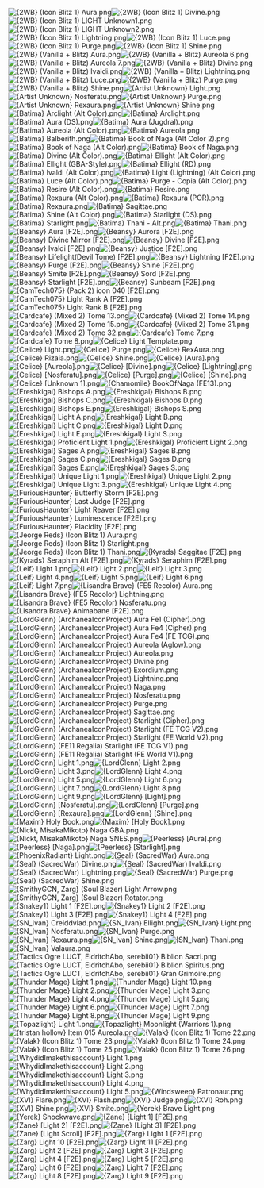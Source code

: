 ![{2WB} (Icon Blitz 1) Aura.png](https://raw.githubusercontent.com/Klokinator/FE-Repo/main/Item%20Icons/Magic%20-%20Light/%7B2WB%7D%20(Icon%20Blitz%201)%20Aura.png "{2WB} (Icon Blitz 1) Aura.png")![{2WB} (Icon Blitz 1) Divine.png](https://raw.githubusercontent.com/Klokinator/FE-Repo/main/Item%20Icons/Magic%20-%20Light/%7B2WB%7D%20(Icon%20Blitz%201)%20Divine.png "{2WB} (Icon Blitz 1) Divine.png")![{2WB} (Icon Blitz 1) LIGHT Unknown1.png](https://raw.githubusercontent.com/Klokinator/FE-Repo/main/Item%20Icons/Magic%20-%20Light/%7B2WB%7D%20(Icon%20Blitz%201)%20LIGHT%20Unknown1.png "{2WB} (Icon Blitz 1) LIGHT Unknown1.png")![{2WB} (Icon Blitz 1) LIGHT Unknown2.png](https://raw.githubusercontent.com/Klokinator/FE-Repo/main/Item%20Icons/Magic%20-%20Light/%7B2WB%7D%20(Icon%20Blitz%201)%20LIGHT%20Unknown2.png "{2WB} (Icon Blitz 1) LIGHT Unknown2.png")![{2WB} (Icon Blitz 1) Lightning.png](https://raw.githubusercontent.com/Klokinator/FE-Repo/main/Item%20Icons/Magic%20-%20Light/%7B2WB%7D%20(Icon%20Blitz%201)%20Lightning.png "{2WB} (Icon Blitz 1) Lightning.png")![{2WB} (Icon Blitz 1) Luce.png](https://raw.githubusercontent.com/Klokinator/FE-Repo/main/Item%20Icons/Magic%20-%20Light/%7B2WB%7D%20(Icon%20Blitz%201)%20Luce.png "{2WB} (Icon Blitz 1) Luce.png")![{2WB} (Icon Blitz 1) Purge.png](https://raw.githubusercontent.com/Klokinator/FE-Repo/main/Item%20Icons/Magic%20-%20Light/%7B2WB%7D%20(Icon%20Blitz%201)%20Purge.png "{2WB} (Icon Blitz 1) Purge.png")![{2WB} (Icon Blitz 1) Shine.png](https://raw.githubusercontent.com/Klokinator/FE-Repo/main/Item%20Icons/Magic%20-%20Light/%7B2WB%7D%20(Icon%20Blitz%201)%20Shine.png "{2WB} (Icon Blitz 1) Shine.png")![{2WB} (Vanilla + Blitz) Aura.png](https://raw.githubusercontent.com/Klokinator/FE-Repo/main/Item%20Icons/Magic%20-%20Light/%7B2WB%7D%20(Vanilla%20%2B%20Blitz)%20Aura.png "{2WB} (Vanilla + Blitz) Aura.png")![{2WB} (Vanilla + Blitz) Aureola 6.png](https://raw.githubusercontent.com/Klokinator/FE-Repo/main/Item%20Icons/Magic%20-%20Light/%7B2WB%7D%20(Vanilla%20%2B%20Blitz)%20Aureola%206.png "{2WB} (Vanilla + Blitz) Aureola 6.png")![{2WB} (Vanilla + Blitz) Aureola 7.png](https://raw.githubusercontent.com/Klokinator/FE-Repo/main/Item%20Icons/Magic%20-%20Light/%7B2WB%7D%20(Vanilla%20%2B%20Blitz)%20Aureola%207.png "{2WB} (Vanilla + Blitz) Aureola 7.png")![{2WB} (Vanilla + Blitz) Divine.png](https://raw.githubusercontent.com/Klokinator/FE-Repo/main/Item%20Icons/Magic%20-%20Light/%7B2WB%7D%20(Vanilla%20%2B%20Blitz)%20Divine.png "{2WB} (Vanilla + Blitz) Divine.png")![{2WB} (Vanilla + Blitz) Ivaldi.png](https://raw.githubusercontent.com/Klokinator/FE-Repo/main/Item%20Icons/Magic%20-%20Light/%7B2WB%7D%20(Vanilla%20%2B%20Blitz)%20Ivaldi.png "{2WB} (Vanilla + Blitz) Ivaldi.png")![{2WB} (Vanilla + Blitz) Lightning.png](https://raw.githubusercontent.com/Klokinator/FE-Repo/main/Item%20Icons/Magic%20-%20Light/%7B2WB%7D%20(Vanilla%20%2B%20Blitz)%20Lightning.png "{2WB} (Vanilla + Blitz) Lightning.png")![{2WB} (Vanilla + Blitz) Luce.png](https://raw.githubusercontent.com/Klokinator/FE-Repo/main/Item%20Icons/Magic%20-%20Light/%7B2WB%7D%20(Vanilla%20%2B%20Blitz)%20Luce.png "{2WB} (Vanilla + Blitz) Luce.png")![{2WB} (Vanilla + Blitz) Purge.png](https://raw.githubusercontent.com/Klokinator/FE-Repo/main/Item%20Icons/Magic%20-%20Light/%7B2WB%7D%20(Vanilla%20%2B%20Blitz)%20Purge.png "{2WB} (Vanilla + Blitz) Purge.png")![{2WB} (Vanilla + Blitz) Shine.png](https://raw.githubusercontent.com/Klokinator/FE-Repo/main/Item%20Icons/Magic%20-%20Light/%7B2WB%7D%20(Vanilla%20%2B%20Blitz)%20Shine.png "{2WB} (Vanilla + Blitz) Shine.png")![{Artist Unknown} Light.png](https://raw.githubusercontent.com/Klokinator/FE-Repo/main/Item%20Icons/Magic%20-%20Light/%7BArtist%20Unknown%7D%20Light.png "{Artist Unknown} Light.png")![{Artist Unknown} Nosferatu.png](https://raw.githubusercontent.com/Klokinator/FE-Repo/main/Item%20Icons/Magic%20-%20Light/%7BArtist%20Unknown%7D%20Nosferatu.png "{Artist Unknown} Nosferatu.png")![{Artist Unknown} Purge.png](https://raw.githubusercontent.com/Klokinator/FE-Repo/main/Item%20Icons/Magic%20-%20Light/%7BArtist%20Unknown%7D%20Purge.png "{Artist Unknown} Purge.png")![{Artist Unknown} Rexaura.png](https://raw.githubusercontent.com/Klokinator/FE-Repo/main/Item%20Icons/Magic%20-%20Light/%7BArtist%20Unknown%7D%20Rexaura.png "{Artist Unknown} Rexaura.png")![{Artist Unknown} Shine.png](https://raw.githubusercontent.com/Klokinator/FE-Repo/main/Item%20Icons/Magic%20-%20Light/%7BArtist%20Unknown%7D%20Shine.png "{Artist Unknown} Shine.png")![{Batima} Arclight (Alt Color).png](https://raw.githubusercontent.com/Klokinator/FE-Repo/main/Item%20Icons/Magic%20-%20Light/%7BBatima%7D%20Arclight%20(Alt%20Color).png "{Batima} Arclight (Alt Color).png")![{Batima} Arclight.png](https://raw.githubusercontent.com/Klokinator/FE-Repo/main/Item%20Icons/Magic%20-%20Light/%7BBatima%7D%20Arclight.png "{Batima} Arclight.png")![{Batima} Aura (DS).png](https://raw.githubusercontent.com/Klokinator/FE-Repo/main/Item%20Icons/Magic%20-%20Light/%7BBatima%7D%20Aura%20(DS).png "{Batima} Aura (DS).png")![{Batima} Aura (Jugdral).png](https://raw.githubusercontent.com/Klokinator/FE-Repo/main/Item%20Icons/Magic%20-%20Light/%7BBatima%7D%20Aura%20(Jugdral).png "{Batima} Aura (Jugdral).png")![{Batima} Aureola (Alt Color).png](https://raw.githubusercontent.com/Klokinator/FE-Repo/main/Item%20Icons/Magic%20-%20Light/%7BBatima%7D%20Aureola%20(Alt%20Color).png "{Batima} Aureola (Alt Color).png")![{Batima} Aureola.png](https://raw.githubusercontent.com/Klokinator/FE-Repo/main/Item%20Icons/Magic%20-%20Light/%7BBatima%7D%20Aureola.png "{Batima} Aureola.png")![{Batima} Balberith.png](https://raw.githubusercontent.com/Klokinator/FE-Repo/main/Item%20Icons/Magic%20-%20Light/%7BBatima%7D%20Balberith.png "{Batima} Balberith.png")![{Batima} Book of Naga (Alt Color 2).png](https://raw.githubusercontent.com/Klokinator/FE-Repo/main/Item%20Icons/Magic%20-%20Light/%7BBatima%7D%20Book%20of%20Naga%20(Alt%20Color%202).png "{Batima} Book of Naga (Alt Color 2).png")![{Batima} Book of Naga (Alt Color).png](https://raw.githubusercontent.com/Klokinator/FE-Repo/main/Item%20Icons/Magic%20-%20Light/%7BBatima%7D%20Book%20of%20Naga%20(Alt%20Color).png "{Batima} Book of Naga (Alt Color).png")![{Batima} Book of Naga.png](https://raw.githubusercontent.com/Klokinator/FE-Repo/main/Item%20Icons/Magic%20-%20Light/%7BBatima%7D%20Book%20of%20Naga.png "{Batima} Book of Naga.png")![{Batima} Divine (Alt Color).png](https://raw.githubusercontent.com/Klokinator/FE-Repo/main/Item%20Icons/Magic%20-%20Light/%7BBatima%7D%20Divine%20(Alt%20Color).png "{Batima} Divine (Alt Color).png")![{Batima} Ellight (Alt Color).png](https://raw.githubusercontent.com/Klokinator/FE-Repo/main/Item%20Icons/Magic%20-%20Light/%7BBatima%7D%20Ellight%20(Alt%20Color).png "{Batima} Ellight (Alt Color).png")![{Batima} Ellight (GBA-Style).png](https://raw.githubusercontent.com/Klokinator/FE-Repo/main/Item%20Icons/Magic%20-%20Light/%7BBatima%7D%20Ellight%20(GBA-Style).png "{Batima} Ellight (GBA-Style).png")![{Batima} Ellight (RD).png](https://raw.githubusercontent.com/Klokinator/FE-Repo/main/Item%20Icons/Magic%20-%20Light/%7BBatima%7D%20Ellight%20(RD).png "{Batima} Ellight (RD).png")![{Batima} Ivaldi (Alt Color).png](https://raw.githubusercontent.com/Klokinator/FE-Repo/main/Item%20Icons/Magic%20-%20Light/%7BBatima%7D%20Ivaldi%20(Alt%20Color).png "{Batima} Ivaldi (Alt Color).png")![{Batima} Light (Lightning) (Alt Color).png](https://raw.githubusercontent.com/Klokinator/FE-Repo/main/Item%20Icons/Magic%20-%20Light/%7BBatima%7D%20Light%20(Lightning)%20(Alt%20Color).png "{Batima} Light (Lightning) (Alt Color).png")![{Batima} Luce (Alt Color).png](https://raw.githubusercontent.com/Klokinator/FE-Repo/main/Item%20Icons/Magic%20-%20Light/%7BBatima%7D%20Luce%20(Alt%20Color).png "{Batima} Luce (Alt Color).png")![{Batima} Purge - Copia (Alt Color).png](https://raw.githubusercontent.com/Klokinator/FE-Repo/main/Item%20Icons/Magic%20-%20Light/%7BBatima%7D%20Purge%20-%20Copia%20(Alt%20Color).png "{Batima} Purge - Copia (Alt Color).png")![{Batima} Resire (Alt Color).png](https://raw.githubusercontent.com/Klokinator/FE-Repo/main/Item%20Icons/Magic%20-%20Light/%7BBatima%7D%20Resire%20(Alt%20Color).png "{Batima} Resire (Alt Color).png")![{Batima} Resire.png](https://raw.githubusercontent.com/Klokinator/FE-Repo/main/Item%20Icons/Magic%20-%20Light/%7BBatima%7D%20Resire.png "{Batima} Resire.png")![{Batima} Rexaura (Alt Color).png](https://raw.githubusercontent.com/Klokinator/FE-Repo/main/Item%20Icons/Magic%20-%20Light/%7BBatima%7D%20Rexaura%20(Alt%20Color).png "{Batima} Rexaura (Alt Color).png")![{Batima} Rexaura (POR).png](https://raw.githubusercontent.com/Klokinator/FE-Repo/main/Item%20Icons/Magic%20-%20Light/%7BBatima%7D%20Rexaura%20(POR).png "{Batima} Rexaura (POR).png")![{Batima} Rexaura.png](https://raw.githubusercontent.com/Klokinator/FE-Repo/main/Item%20Icons/Magic%20-%20Light/%7BBatima%7D%20Rexaura.png "{Batima} Rexaura.png")![{Batima} Sagittae.png](https://raw.githubusercontent.com/Klokinator/FE-Repo/main/Item%20Icons/Magic%20-%20Light/%7BBatima%7D%20Sagittae.png "{Batima} Sagittae.png")![{Batima} Shine (Alt Color).png](https://raw.githubusercontent.com/Klokinator/FE-Repo/main/Item%20Icons/Magic%20-%20Light/%7BBatima%7D%20Shine%20(Alt%20Color).png "{Batima} Shine (Alt Color).png")![{Batima} Starlight (DS).png](https://raw.githubusercontent.com/Klokinator/FE-Repo/main/Item%20Icons/Magic%20-%20Light/%7BBatima%7D%20Starlight%20(DS).png "{Batima} Starlight (DS).png")![{Batima} Starlight.png](https://raw.githubusercontent.com/Klokinator/FE-Repo/main/Item%20Icons/Magic%20-%20Light/%7BBatima%7D%20Starlight.png "{Batima} Starlight.png")![{Batima} Thani - Alt.png](https://raw.githubusercontent.com/Klokinator/FE-Repo/main/Item%20Icons/Magic%20-%20Light/%7BBatima%7D%20Thani%20-%20Alt.png "{Batima} Thani - Alt.png")![{Batima} Thani.png](https://raw.githubusercontent.com/Klokinator/FE-Repo/main/Item%20Icons/Magic%20-%20Light/%7BBatima%7D%20Thani.png "{Batima} Thani.png")![{Beansy} Aura [F2E].png](https://raw.githubusercontent.com/Klokinator/FE-Repo/main/Item%20Icons/Magic%20-%20Light/%7BBeansy%7D%20Aura%20%5BF2E%5D.png "{Beansy} Aura [F2E].png")![{Beansy} Aurora [F2E].png](https://raw.githubusercontent.com/Klokinator/FE-Repo/main/Item%20Icons/Magic%20-%20Light/%7BBeansy%7D%20Aurora%20%5BF2E%5D.png "{Beansy} Aurora [F2E].png")![{Beansy} Divine Mirror [F2E].png](https://raw.githubusercontent.com/Klokinator/FE-Repo/main/Item%20Icons/Magic%20-%20Light/%7BBeansy%7D%20Divine%20Mirror%20%5BF2E%5D.png "{Beansy} Divine Mirror [F2E].png")![{Beansy} Divine [F2E].png](https://raw.githubusercontent.com/Klokinator/FE-Repo/main/Item%20Icons/Magic%20-%20Light/%7BBeansy%7D%20Divine%20%5BF2E%5D.png "{Beansy} Divine [F2E].png")![{Beansy} Ivaldi [F2E].png](https://raw.githubusercontent.com/Klokinator/FE-Repo/main/Item%20Icons/Magic%20-%20Light/%7BBeansy%7D%20Ivaldi%20%5BF2E%5D.png "{Beansy} Ivaldi [F2E].png")![{Beansy} Justice [F2E].png](https://raw.githubusercontent.com/Klokinator/FE-Repo/main/Item%20Icons/Magic%20-%20Light/%7BBeansy%7D%20Justice%20%5BF2E%5D.png "{Beansy} Justice [F2E].png")![{Beansy} Lifelight(Devil Tome) [F2E].png](https://raw.githubusercontent.com/Klokinator/FE-Repo/main/Item%20Icons/Magic%20-%20Light/%7BBeansy%7D%20Lifelight(Devil%20Tome)%20%5BF2E%5D.png "{Beansy} Lifelight(Devil Tome) [F2E].png")![{Beansy} Lightning [F2E].png](https://raw.githubusercontent.com/Klokinator/FE-Repo/main/Item%20Icons/Magic%20-%20Light/%7BBeansy%7D%20Lightning%20%5BF2E%5D.png "{Beansy} Lightning [F2E].png")![{Beansy} Purge [F2E].png](https://raw.githubusercontent.com/Klokinator/FE-Repo/main/Item%20Icons/Magic%20-%20Light/%7BBeansy%7D%20Purge%20%5BF2E%5D.png "{Beansy} Purge [F2E].png")![{Beansy} Shine [F2E].png](https://raw.githubusercontent.com/Klokinator/FE-Repo/main/Item%20Icons/Magic%20-%20Light/%7BBeansy%7D%20Shine%20%5BF2E%5D.png "{Beansy} Shine [F2E].png")![{Beansy} Smite [F2E].png](https://raw.githubusercontent.com/Klokinator/FE-Repo/main/Item%20Icons/Magic%20-%20Light/%7BBeansy%7D%20Smite%20%5BF2E%5D.png "{Beansy} Smite [F2E].png")![{Beansy} Sord [F2E].png](https://raw.githubusercontent.com/Klokinator/FE-Repo/main/Item%20Icons/Magic%20-%20Light/%7BBeansy%7D%20Sord%20%5BF2E%5D.png "{Beansy} Sord [F2E].png")![{Beansy} Starlight [F2E].png](https://raw.githubusercontent.com/Klokinator/FE-Repo/main/Item%20Icons/Magic%20-%20Light/%7BBeansy%7D%20Starlight%20%5BF2E%5D.png "{Beansy} Starlight [F2E].png")![{Beansy} Sunbeam [F2E].png](https://raw.githubusercontent.com/Klokinator/FE-Repo/main/Item%20Icons/Magic%20-%20Light/%7BBeansy%7D%20Sunbeam%20%5BF2E%5D.png "{Beansy} Sunbeam [F2E].png")![{CamTech075} (Pack 2) icon 040 [F2E].png](https://raw.githubusercontent.com/Klokinator/FE-Repo/main/Item%20Icons/Magic%20-%20Light/%7BCamTech075%7D%20(Pack%202)%20icon%20040%20%5BF2E%5D.png "{CamTech075} (Pack 2) icon 040 [F2E].png")![{CamTech075} Light Rank A [F2E].png](https://raw.githubusercontent.com/Klokinator/FE-Repo/main/Item%20Icons/Magic%20-%20Light/%7BCamTech075%7D%20Light%20Rank%20A%20%5BF2E%5D.png "{CamTech075} Light Rank A [F2E].png")![{CamTech075} Light Rank B [F2E].png](https://raw.githubusercontent.com/Klokinator/FE-Repo/main/Item%20Icons/Magic%20-%20Light/%7BCamTech075%7D%20Light%20Rank%20B%20%5BF2E%5D.png "{CamTech075} Light Rank B [F2E].png")![{Cardcafe} (Mixed 2) Tome 13.png](https://raw.githubusercontent.com/Klokinator/FE-Repo/main/Item%20Icons/Magic%20-%20Light/%7BCardcafe%7D%20(Mixed%202)%20Tome%2013.png "{Cardcafe} (Mixed 2) Tome 13.png")![{Cardcafe} (Mixed 2) Tome 14.png](https://raw.githubusercontent.com/Klokinator/FE-Repo/main/Item%20Icons/Magic%20-%20Light/%7BCardcafe%7D%20(Mixed%202)%20Tome%2014.png "{Cardcafe} (Mixed 2) Tome 14.png")![{Cardcafe} (Mixed 2) Tome 15.png](https://raw.githubusercontent.com/Klokinator/FE-Repo/main/Item%20Icons/Magic%20-%20Light/%7BCardcafe%7D%20(Mixed%202)%20Tome%2015.png "{Cardcafe} (Mixed 2) Tome 15.png")![{Cardcafe} (Mixed 2) Tome 31.png](https://raw.githubusercontent.com/Klokinator/FE-Repo/main/Item%20Icons/Magic%20-%20Light/%7BCardcafe%7D%20(Mixed%202)%20Tome%2031.png "{Cardcafe} (Mixed 2) Tome 31.png")![{Cardcafe} (Mixed 2) Tome 32.png](https://raw.githubusercontent.com/Klokinator/FE-Repo/main/Item%20Icons/Magic%20-%20Light/%7BCardcafe%7D%20(Mixed%202)%20Tome%2032.png "{Cardcafe} (Mixed 2) Tome 32.png")![{Cardcafe} Tome 7.png](https://raw.githubusercontent.com/Klokinator/FE-Repo/main/Item%20Icons/Magic%20-%20Light/%7BCardcafe%7D%20Tome%207.png "{Cardcafe} Tome 7.png")![{Cardcafe} Tome 8.png](https://raw.githubusercontent.com/Klokinator/FE-Repo/main/Item%20Icons/Magic%20-%20Light/%7BCardcafe%7D%20Tome%208.png "{Cardcafe} Tome 8.png")![{Celice} Light Template.png](https://raw.githubusercontent.com/Klokinator/FE-Repo/main/Item%20Icons/Magic%20-%20Light/%7BCelice%7D%20Light%20Template.png "{Celice} Light Template.png")![{Celice} Light.png](https://raw.githubusercontent.com/Klokinator/FE-Repo/main/Item%20Icons/Magic%20-%20Light/%7BCelice%7D%20Light.png "{Celice} Light.png")![{Celice} Purge.png](https://raw.githubusercontent.com/Klokinator/FE-Repo/main/Item%20Icons/Magic%20-%20Light/%7BCelice%7D%20Purge.png "{Celice} Purge.png")![{Celice} RexAura.png](https://raw.githubusercontent.com/Klokinator/FE-Repo/main/Item%20Icons/Magic%20-%20Light/%7BCelice%7D%20RexAura.png "{Celice} RexAura.png")![{Celice} Rizaia.png](https://raw.githubusercontent.com/Klokinator/FE-Repo/main/Item%20Icons/Magic%20-%20Light/%7BCelice%7D%20Rizaia.png "{Celice} Rizaia.png")![{Celice} Shine.png](https://raw.githubusercontent.com/Klokinator/FE-Repo/main/Item%20Icons/Magic%20-%20Light/%7BCelice%7D%20Shine.png "{Celice} Shine.png")![{Celice} [Aura].png](https://raw.githubusercontent.com/Klokinator/FE-Repo/main/Item%20Icons/Magic%20-%20Light/%7BCelice%7D%20%5BAura%5D.png "{Celice} [Aura].png")![{Celice} [Aureola].png](https://raw.githubusercontent.com/Klokinator/FE-Repo/main/Item%20Icons/Magic%20-%20Light/%7BCelice%7D%20%5BAureola%5D.png "{Celice} [Aureola].png")![{Celice} [Divine].png](https://raw.githubusercontent.com/Klokinator/FE-Repo/main/Item%20Icons/Magic%20-%20Light/%7BCelice%7D%20%5BDivine%5D.png "{Celice} [Divine].png")![{Celice} [Lightning].png](https://raw.githubusercontent.com/Klokinator/FE-Repo/main/Item%20Icons/Magic%20-%20Light/%7BCelice%7D%20%5BLightning%5D.png "{Celice} [Lightning].png")![{Celice} [Nosferatu].png](https://raw.githubusercontent.com/Klokinator/FE-Repo/main/Item%20Icons/Magic%20-%20Light/%7BCelice%7D%20%5BNosferatu%5D.png "{Celice} [Nosferatu].png")![{Celice} [Purge].png](https://raw.githubusercontent.com/Klokinator/FE-Repo/main/Item%20Icons/Magic%20-%20Light/%7BCelice%7D%20%5BPurge%5D.png "{Celice} [Purge].png")![{Celice} [Shine].png](https://raw.githubusercontent.com/Klokinator/FE-Repo/main/Item%20Icons/Magic%20-%20Light/%7BCelice%7D%20%5BShine%5D.png "{Celice} [Shine].png")![{Celice} [Unknown 1].png](https://raw.githubusercontent.com/Klokinator/FE-Repo/main/Item%20Icons/Magic%20-%20Light/%7BCelice%7D%20%5BUnknown%201%5D.png "{Celice} [Unknown 1].png")![{Chamomile} BookOfNaga (FE13).png](https://raw.githubusercontent.com/Klokinator/FE-Repo/main/Item%20Icons/Magic%20-%20Light/%7BChamomile%7D%20BookOfNaga%20(FE13).png "{Chamomile} BookOfNaga (FE13).png")![{Ereshkigal} Bishops A.png](https://raw.githubusercontent.com/Klokinator/FE-Repo/main/Item%20Icons/Magic%20-%20Light/%7BEreshkigal%7D%20Bishops%20A.png "{Ereshkigal} Bishops A.png")![{Ereshkigal} Bishops B.png](https://raw.githubusercontent.com/Klokinator/FE-Repo/main/Item%20Icons/Magic%20-%20Light/%7BEreshkigal%7D%20Bishops%20B.png "{Ereshkigal} Bishops B.png")![{Ereshkigal} Bishops C.png](https://raw.githubusercontent.com/Klokinator/FE-Repo/main/Item%20Icons/Magic%20-%20Light/%7BEreshkigal%7D%20Bishops%20C.png "{Ereshkigal} Bishops C.png")![{Ereshkigal} Bishops D.png](https://raw.githubusercontent.com/Klokinator/FE-Repo/main/Item%20Icons/Magic%20-%20Light/%7BEreshkigal%7D%20Bishops%20D.png "{Ereshkigal} Bishops D.png")![{Ereshkigal} Bishops E.png](https://raw.githubusercontent.com/Klokinator/FE-Repo/main/Item%20Icons/Magic%20-%20Light/%7BEreshkigal%7D%20Bishops%20E.png "{Ereshkigal} Bishops E.png")![{Ereshkigal} Bishops S.png](https://raw.githubusercontent.com/Klokinator/FE-Repo/main/Item%20Icons/Magic%20-%20Light/%7BEreshkigal%7D%20Bishops%20S.png "{Ereshkigal} Bishops S.png")![{Ereshkigal} Light A.png](https://raw.githubusercontent.com/Klokinator/FE-Repo/main/Item%20Icons/Magic%20-%20Light/%7BEreshkigal%7D%20Light%20A.png "{Ereshkigal} Light A.png")![{Ereshkigal} Light B.png](https://raw.githubusercontent.com/Klokinator/FE-Repo/main/Item%20Icons/Magic%20-%20Light/%7BEreshkigal%7D%20Light%20B.png "{Ereshkigal} Light B.png")![{Ereshkigal} Light C.png](https://raw.githubusercontent.com/Klokinator/FE-Repo/main/Item%20Icons/Magic%20-%20Light/%7BEreshkigal%7D%20Light%20C.png "{Ereshkigal} Light C.png")![{Ereshkigal} Light D.png](https://raw.githubusercontent.com/Klokinator/FE-Repo/main/Item%20Icons/Magic%20-%20Light/%7BEreshkigal%7D%20Light%20D.png "{Ereshkigal} Light D.png")![{Ereshkigal} Light E.png](https://raw.githubusercontent.com/Klokinator/FE-Repo/main/Item%20Icons/Magic%20-%20Light/%7BEreshkigal%7D%20Light%20E.png "{Ereshkigal} Light E.png")![{Ereshkigal} Light S.png](https://raw.githubusercontent.com/Klokinator/FE-Repo/main/Item%20Icons/Magic%20-%20Light/%7BEreshkigal%7D%20Light%20S.png "{Ereshkigal} Light S.png")![{Ereshkigal} Proficient Light 1.png](https://raw.githubusercontent.com/Klokinator/FE-Repo/main/Item%20Icons/Magic%20-%20Light/%7BEreshkigal%7D%20Proficient%20Light%201.png "{Ereshkigal} Proficient Light 1.png")![{Ereshkigal} Proficient Light 2.png](https://raw.githubusercontent.com/Klokinator/FE-Repo/main/Item%20Icons/Magic%20-%20Light/%7BEreshkigal%7D%20Proficient%20Light%202.png "{Ereshkigal} Proficient Light 2.png")![{Ereshkigal} Sages A.png](https://raw.githubusercontent.com/Klokinator/FE-Repo/main/Item%20Icons/Magic%20-%20Light/%7BEreshkigal%7D%20Sages%20A.png "{Ereshkigal} Sages A.png")![{Ereshkigal} Sages B.png](https://raw.githubusercontent.com/Klokinator/FE-Repo/main/Item%20Icons/Magic%20-%20Light/%7BEreshkigal%7D%20Sages%20B.png "{Ereshkigal} Sages B.png")![{Ereshkigal} Sages C.png](https://raw.githubusercontent.com/Klokinator/FE-Repo/main/Item%20Icons/Magic%20-%20Light/%7BEreshkigal%7D%20Sages%20C.png "{Ereshkigal} Sages C.png")![{Ereshkigal} Sages D.png](https://raw.githubusercontent.com/Klokinator/FE-Repo/main/Item%20Icons/Magic%20-%20Light/%7BEreshkigal%7D%20Sages%20D.png "{Ereshkigal} Sages D.png")![{Ereshkigal} Sages E.png](https://raw.githubusercontent.com/Klokinator/FE-Repo/main/Item%20Icons/Magic%20-%20Light/%7BEreshkigal%7D%20Sages%20E.png "{Ereshkigal} Sages E.png")![{Ereshkigal} Sages S.png](https://raw.githubusercontent.com/Klokinator/FE-Repo/main/Item%20Icons/Magic%20-%20Light/%7BEreshkigal%7D%20Sages%20S.png "{Ereshkigal} Sages S.png")![{Ereshkigal} Unique Light 1.png](https://raw.githubusercontent.com/Klokinator/FE-Repo/main/Item%20Icons/Magic%20-%20Light/%7BEreshkigal%7D%20Unique%20Light%201.png "{Ereshkigal} Unique Light 1.png")![{Ereshkigal} Unique Light 2.png](https://raw.githubusercontent.com/Klokinator/FE-Repo/main/Item%20Icons/Magic%20-%20Light/%7BEreshkigal%7D%20Unique%20Light%202.png "{Ereshkigal} Unique Light 2.png")![{Ereshkigal} Unique Light 3.png](https://raw.githubusercontent.com/Klokinator/FE-Repo/main/Item%20Icons/Magic%20-%20Light/%7BEreshkigal%7D%20Unique%20Light%203.png "{Ereshkigal} Unique Light 3.png")![{Ereshkigal} Unique Light 4.png](https://raw.githubusercontent.com/Klokinator/FE-Repo/main/Item%20Icons/Magic%20-%20Light/%7BEreshkigal%7D%20Unique%20Light%204.png "{Ereshkigal} Unique Light 4.png")![{FuriousHaunter} Butterfly Storm [F2E].png](https://raw.githubusercontent.com/Klokinator/FE-Repo/main/Item%20Icons/Magic%20-%20Light/%7BFuriousHaunter%7D%20Butterfly%20Storm%20%5BF2E%5D.png "{FuriousHaunter} Butterfly Storm [F2E].png")![{FuriousHaunter} Last Judge [F2E].png](https://raw.githubusercontent.com/Klokinator/FE-Repo/main/Item%20Icons/Magic%20-%20Light/%7BFuriousHaunter%7D%20Last%20Judge%20%5BF2E%5D.png "{FuriousHaunter} Last Judge [F2E].png")![{FuriousHaunter} Light Reaver [F2E].png](https://raw.githubusercontent.com/Klokinator/FE-Repo/main/Item%20Icons/Magic%20-%20Light/%7BFuriousHaunter%7D%20Light%20Reaver%20%5BF2E%5D.png "{FuriousHaunter} Light Reaver [F2E].png")![{FuriousHaunter} Luminescence [F2E].png](https://raw.githubusercontent.com/Klokinator/FE-Repo/main/Item%20Icons/Magic%20-%20Light/%7BFuriousHaunter%7D%20Luminescence%20%5BF2E%5D.png "{FuriousHaunter} Luminescence [F2E].png")![{FuriousHaunter} Placidity [F2E].png](https://raw.githubusercontent.com/Klokinator/FE-Repo/main/Item%20Icons/Magic%20-%20Light/%7BFuriousHaunter%7D%20Placidity%20%5BF2E%5D.png "{FuriousHaunter} Placidity [F2E].png")![{Jeorge Reds} (Icon Blitz 1) Aura.png](https://raw.githubusercontent.com/Klokinator/FE-Repo/main/Item%20Icons/Magic%20-%20Light/%7BJeorge%20Reds%7D%20(Icon%20Blitz%201)%20Aura.png "{Jeorge Reds} (Icon Blitz 1) Aura.png")![{Jeorge Reds} (Icon Blitz 1) Starlight.png](https://raw.githubusercontent.com/Klokinator/FE-Repo/main/Item%20Icons/Magic%20-%20Light/%7BJeorge%20Reds%7D%20(Icon%20Blitz%201)%20Starlight.png "{Jeorge Reds} (Icon Blitz 1) Starlight.png")![{Jeorge Reds} (Icon Blitz 1) Thani.png](https://raw.githubusercontent.com/Klokinator/FE-Repo/main/Item%20Icons/Magic%20-%20Light/%7BJeorge%20Reds%7D%20(Icon%20Blitz%201)%20Thani.png "{Jeorge Reds} (Icon Blitz 1) Thani.png")![{Kyrads} Saggitae [F2E].png](https://raw.githubusercontent.com/Klokinator/FE-Repo/main/Item%20Icons/Magic%20-%20Light/%7BKyrads%7D%20Saggitae%20%5BF2E%5D.png "{Kyrads} Saggitae [F2E].png")![{Kyrads} Seraphim Alt [F2E].png](https://raw.githubusercontent.com/Klokinator/FE-Repo/main/Item%20Icons/Magic%20-%20Light/%7BKyrads%7D%20Seraphim%20Alt%20%5BF2E%5D.png "{Kyrads} Seraphim Alt [F2E].png")![{Kyrads} Seraphim [F2E].png](https://raw.githubusercontent.com/Klokinator/FE-Repo/main/Item%20Icons/Magic%20-%20Light/%7BKyrads%7D%20Seraphim%20%5BF2E%5D.png "{Kyrads} Seraphim [F2E].png")![{Leif} Light 1.png](https://raw.githubusercontent.com/Klokinator/FE-Repo/main/Item%20Icons/Magic%20-%20Light/%7BLeif%7D%20Light%201.png "{Leif} Light 1.png")![{Leif} Light 2.png](https://raw.githubusercontent.com/Klokinator/FE-Repo/main/Item%20Icons/Magic%20-%20Light/%7BLeif%7D%20Light%202.png "{Leif} Light 2.png")![{Leif} Light 3.png](https://raw.githubusercontent.com/Klokinator/FE-Repo/main/Item%20Icons/Magic%20-%20Light/%7BLeif%7D%20Light%203.png "{Leif} Light 3.png")![{Leif} Light 4.png](https://raw.githubusercontent.com/Klokinator/FE-Repo/main/Item%20Icons/Magic%20-%20Light/%7BLeif%7D%20Light%204.png "{Leif} Light 4.png")![{Leif} Light 5.png](https://raw.githubusercontent.com/Klokinator/FE-Repo/main/Item%20Icons/Magic%20-%20Light/%7BLeif%7D%20Light%205.png "{Leif} Light 5.png")![{Leif} Light 6.png](https://raw.githubusercontent.com/Klokinator/FE-Repo/main/Item%20Icons/Magic%20-%20Light/%7BLeif%7D%20Light%206.png "{Leif} Light 6.png")![{Leif} Light 7.png](https://raw.githubusercontent.com/Klokinator/FE-Repo/main/Item%20Icons/Magic%20-%20Light/%7BLeif%7D%20Light%207.png "{Leif} Light 7.png")![{Lisandra Brave} (FE5 Recolor) Aura.png](https://raw.githubusercontent.com/Klokinator/FE-Repo/main/Item%20Icons/Magic%20-%20Light/%7BLisandra%20Brave%7D%20(FE5%20Recolor)%20Aura.png "{Lisandra Brave} (FE5 Recolor) Aura.png")![{Lisandra Brave} (FE5 Recolor) Lightning.png](https://raw.githubusercontent.com/Klokinator/FE-Repo/main/Item%20Icons/Magic%20-%20Light/%7BLisandra%20Brave%7D%20(FE5%20Recolor)%20Lightning.png "{Lisandra Brave} (FE5 Recolor) Lightning.png")![{Lisandra Brave} (FE5 Recolor) Nosferatu.png](https://raw.githubusercontent.com/Klokinator/FE-Repo/main/Item%20Icons/Magic%20-%20Light/%7BLisandra%20Brave%7D%20(FE5%20Recolor)%20Nosferatu.png "{Lisandra Brave} (FE5 Recolor) Nosferatu.png")![{Lisandra Brave} Animabane [F2E].png](https://raw.githubusercontent.com/Klokinator/FE-Repo/main/Item%20Icons/Magic%20-%20Light/%7BLisandra%20Brave%7D%20Animabane%20%5BF2E%5D.png "{Lisandra Brave} Animabane [F2E].png")![{LordGlenn} (ArchaneaIconProject) Aura Fe1 (Cipher).png](https://raw.githubusercontent.com/Klokinator/FE-Repo/main/Item%20Icons/Magic%20-%20Light/%7BLordGlenn%7D%20(ArchaneaIconProject)%20Aura%20Fe1%20(Cipher).png "{LordGlenn} (ArchaneaIconProject) Aura Fe1 (Cipher).png")![{LordGlenn} (ArchaneaIconProject) Aura Fe4 (Cipher).png](https://raw.githubusercontent.com/Klokinator/FE-Repo/main/Item%20Icons/Magic%20-%20Light/%7BLordGlenn%7D%20(ArchaneaIconProject)%20Aura%20Fe4%20(Cipher).png "{LordGlenn} (ArchaneaIconProject) Aura Fe4 (Cipher).png")![{LordGlenn} (ArchaneaIconProject) Aura Fe4 (FE TCG).png](https://raw.githubusercontent.com/Klokinator/FE-Repo/main/Item%20Icons/Magic%20-%20Light/%7BLordGlenn%7D%20(ArchaneaIconProject)%20Aura%20Fe4%20(FE%20TCG).png "{LordGlenn} (ArchaneaIconProject) Aura Fe4 (FE TCG).png")![{LordGlenn} (ArchaneaIconProject) Aureola (Aglow).png](https://raw.githubusercontent.com/Klokinator/FE-Repo/main/Item%20Icons/Magic%20-%20Light/%7BLordGlenn%7D%20(ArchaneaIconProject)%20Aureola%20(Aglow).png "{LordGlenn} (ArchaneaIconProject) Aureola (Aglow).png")![{LordGlenn} (ArchaneaIconProject) Aureola.png](https://raw.githubusercontent.com/Klokinator/FE-Repo/main/Item%20Icons/Magic%20-%20Light/%7BLordGlenn%7D%20(ArchaneaIconProject)%20Aureola.png "{LordGlenn} (ArchaneaIconProject) Aureola.png")![{LordGlenn} (ArchaneaIconProject) Divine.png](https://raw.githubusercontent.com/Klokinator/FE-Repo/main/Item%20Icons/Magic%20-%20Light/%7BLordGlenn%7D%20(ArchaneaIconProject)%20Divine.png "{LordGlenn} (ArchaneaIconProject) Divine.png")![{LordGlenn} (ArchaneaIconProject) Exordium.png](https://raw.githubusercontent.com/Klokinator/FE-Repo/main/Item%20Icons/Magic%20-%20Light/%7BLordGlenn%7D%20(ArchaneaIconProject)%20Exordium.png "{LordGlenn} (ArchaneaIconProject) Exordium.png")![{LordGlenn} (ArchaneaIconProject) Lightning.png](https://raw.githubusercontent.com/Klokinator/FE-Repo/main/Item%20Icons/Magic%20-%20Light/%7BLordGlenn%7D%20(ArchaneaIconProject)%20Lightning.png "{LordGlenn} (ArchaneaIconProject) Lightning.png")![{LordGlenn} (ArchaneaIconProject) Naga.png](https://raw.githubusercontent.com/Klokinator/FE-Repo/main/Item%20Icons/Magic%20-%20Light/%7BLordGlenn%7D%20(ArchaneaIconProject)%20Naga.png "{LordGlenn} (ArchaneaIconProject) Naga.png")![{LordGlenn} (ArchaneaIconProject) Nosferatu.png](https://raw.githubusercontent.com/Klokinator/FE-Repo/main/Item%20Icons/Magic%20-%20Light/%7BLordGlenn%7D%20(ArchaneaIconProject)%20Nosferatu.png "{LordGlenn} (ArchaneaIconProject) Nosferatu.png")![{LordGlenn} (ArchaneaIconProject) Purge.png](https://raw.githubusercontent.com/Klokinator/FE-Repo/main/Item%20Icons/Magic%20-%20Light/%7BLordGlenn%7D%20(ArchaneaIconProject)%20Purge.png "{LordGlenn} (ArchaneaIconProject) Purge.png")![{LordGlenn} (ArchaneaIconProject) Sagittae.png](https://raw.githubusercontent.com/Klokinator/FE-Repo/main/Item%20Icons/Magic%20-%20Light/%7BLordGlenn%7D%20(ArchaneaIconProject)%20Sagittae.png "{LordGlenn} (ArchaneaIconProject) Sagittae.png")![{LordGlenn} (ArchaneaIconProject) Starlight (Cipher).png](https://raw.githubusercontent.com/Klokinator/FE-Repo/main/Item%20Icons/Magic%20-%20Light/%7BLordGlenn%7D%20(ArchaneaIconProject)%20Starlight%20(Cipher).png "{LordGlenn} (ArchaneaIconProject) Starlight (Cipher).png")![{LordGlenn} (ArchaneaIconProject) Starlight (FE TCG V2).png](https://raw.githubusercontent.com/Klokinator/FE-Repo/main/Item%20Icons/Magic%20-%20Light/%7BLordGlenn%7D%20(ArchaneaIconProject)%20Starlight%20(FE%20TCG%20V2).png "{LordGlenn} (ArchaneaIconProject) Starlight (FE TCG V2).png")![{LordGlenn} (ArchaneaIconProject) Starlight (FE World V2).png](https://raw.githubusercontent.com/Klokinator/FE-Repo/main/Item%20Icons/Magic%20-%20Light/%7BLordGlenn%7D%20(ArchaneaIconProject)%20Starlight%20(FE%20World%20V2).png "{LordGlenn} (ArchaneaIconProject) Starlight (FE World V2).png")![{LordGlenn} (FE11 Regalia) Starlight (FE TCG V1).png](https://raw.githubusercontent.com/Klokinator/FE-Repo/main/Item%20Icons/Magic%20-%20Light/%7BLordGlenn%7D%20(FE11%20Regalia)%20Starlight%20(FE%20TCG%20V1).png "{LordGlenn} (FE11 Regalia) Starlight (FE TCG V1).png")![{LordGlenn} (FE11 Regalia) Starlight (FE World V1).png](https://raw.githubusercontent.com/Klokinator/FE-Repo/main/Item%20Icons/Magic%20-%20Light/%7BLordGlenn%7D%20(FE11%20Regalia)%20Starlight%20(FE%20World%20V1).png "{LordGlenn} (FE11 Regalia) Starlight (FE World V1).png")![{LordGlenn} Light 1.png](https://raw.githubusercontent.com/Klokinator/FE-Repo/main/Item%20Icons/Magic%20-%20Light/%7BLordGlenn%7D%20Light%201.png "{LordGlenn} Light 1.png")![{LordGlenn} Light 2.png](https://raw.githubusercontent.com/Klokinator/FE-Repo/main/Item%20Icons/Magic%20-%20Light/%7BLordGlenn%7D%20Light%202.png "{LordGlenn} Light 2.png")![{LordGlenn} Light 3.png](https://raw.githubusercontent.com/Klokinator/FE-Repo/main/Item%20Icons/Magic%20-%20Light/%7BLordGlenn%7D%20Light%203.png "{LordGlenn} Light 3.png")![{LordGlenn} Light 4.png](https://raw.githubusercontent.com/Klokinator/FE-Repo/main/Item%20Icons/Magic%20-%20Light/%7BLordGlenn%7D%20Light%204.png "{LordGlenn} Light 4.png")![{LordGlenn} Light 5.png](https://raw.githubusercontent.com/Klokinator/FE-Repo/main/Item%20Icons/Magic%20-%20Light/%7BLordGlenn%7D%20Light%205.png "{LordGlenn} Light 5.png")![{LordGlenn} Light 6.png](https://raw.githubusercontent.com/Klokinator/FE-Repo/main/Item%20Icons/Magic%20-%20Light/%7BLordGlenn%7D%20Light%206.png "{LordGlenn} Light 6.png")![{LordGlenn} Light 7.png](https://raw.githubusercontent.com/Klokinator/FE-Repo/main/Item%20Icons/Magic%20-%20Light/%7BLordGlenn%7D%20Light%207.png "{LordGlenn} Light 7.png")![{LordGlenn} Light 8.png](https://raw.githubusercontent.com/Klokinator/FE-Repo/main/Item%20Icons/Magic%20-%20Light/%7BLordGlenn%7D%20Light%208.png "{LordGlenn} Light 8.png")![{LordGlenn} Light 9.png](https://raw.githubusercontent.com/Klokinator/FE-Repo/main/Item%20Icons/Magic%20-%20Light/%7BLordGlenn%7D%20Light%209.png "{LordGlenn} Light 9.png")![{LordGlenn} [Light].png](https://raw.githubusercontent.com/Klokinator/FE-Repo/main/Item%20Icons/Magic%20-%20Light/%7BLordGlenn%7D%20%5BLight%5D.png "{LordGlenn} [Light].png")![{LordGlenn} [Nosferatu].png](https://raw.githubusercontent.com/Klokinator/FE-Repo/main/Item%20Icons/Magic%20-%20Light/%7BLordGlenn%7D%20%5BNosferatu%5D.png "{LordGlenn} [Nosferatu].png")![{LordGlenn} [Purge].png](https://raw.githubusercontent.com/Klokinator/FE-Repo/main/Item%20Icons/Magic%20-%20Light/%7BLordGlenn%7D%20%5BPurge%5D.png "{LordGlenn} [Purge].png")![{LordGlenn} [Rexaura].png](https://raw.githubusercontent.com/Klokinator/FE-Repo/main/Item%20Icons/Magic%20-%20Light/%7BLordGlenn%7D%20%5BRexaura%5D.png "{LordGlenn} [Rexaura].png")![{LordGlenn} [Shine].png](https://raw.githubusercontent.com/Klokinator/FE-Repo/main/Item%20Icons/Magic%20-%20Light/%7BLordGlenn%7D%20%5BShine%5D.png "{LordGlenn} [Shine].png")![{Maxim} Holy Book.png](https://raw.githubusercontent.com/Klokinator/FE-Repo/main/Item%20Icons/Magic%20-%20Light/%7BMaxim%7D%20Holy%20Book.png "{Maxim} Holy Book.png")![{Maxim} [Holy Book].png](https://raw.githubusercontent.com/Klokinator/FE-Repo/main/Item%20Icons/Magic%20-%20Light/%7BMaxim%7D%20%5BHoly%20Book%5D.png "{Maxim} [Holy Book].png")![{Nickt, MisakaMikoto} Naga GBA.png](https://raw.githubusercontent.com/Klokinator/FE-Repo/main/Item%20Icons/Magic%20-%20Light/%7BNickt,%20MisakaMikoto%7D%20Naga%20GBA.png "{Nickt, MisakaMikoto} Naga GBA.png")![{Nickt, MisakaMikoto} Naga SNES.png](https://raw.githubusercontent.com/Klokinator/FE-Repo/main/Item%20Icons/Magic%20-%20Light/%7BNickt,%20MisakaMikoto%7D%20Naga%20SNES.png "{Nickt, MisakaMikoto} Naga SNES.png")![{Peerless} [Aura].png](https://raw.githubusercontent.com/Klokinator/FE-Repo/main/Item%20Icons/Magic%20-%20Light/%7BPeerless%7D%20%5BAura%5D.png "{Peerless} [Aura].png")![{Peerless} [Naga].png](https://raw.githubusercontent.com/Klokinator/FE-Repo/main/Item%20Icons/Magic%20-%20Light/%7BPeerless%7D%20%5BNaga%5D.png "{Peerless} [Naga].png")![{Peerless} [Starlight].png](https://raw.githubusercontent.com/Klokinator/FE-Repo/main/Item%20Icons/Magic%20-%20Light/%7BPeerless%7D%20%5BStarlight%5D.png "{Peerless} [Starlight].png")![{PhoenixRadiant} Light.png](https://raw.githubusercontent.com/Klokinator/FE-Repo/main/Item%20Icons/Magic%20-%20Light/%7BPhoenixRadiant%7D%20Light.png "{PhoenixRadiant} Light.png")![{Seal} (SacredWar) Aura.png](https://raw.githubusercontent.com/Klokinator/FE-Repo/main/Item%20Icons/Magic%20-%20Light/%7BSeal%7D%20(SacredWar)%20Aura.png "{Seal} (SacredWar) Aura.png")![{Seal} (SacredWar) Divine.png](https://raw.githubusercontent.com/Klokinator/FE-Repo/main/Item%20Icons/Magic%20-%20Light/%7BSeal%7D%20(SacredWar)%20Divine.png "{Seal} (SacredWar) Divine.png")![{Seal} (SacredWar) Ivaldi.png](https://raw.githubusercontent.com/Klokinator/FE-Repo/main/Item%20Icons/Magic%20-%20Light/%7BSeal%7D%20(SacredWar)%20Ivaldi.png "{Seal} (SacredWar) Ivaldi.png")![{Seal} (SacredWar) Lightning.png](https://raw.githubusercontent.com/Klokinator/FE-Repo/main/Item%20Icons/Magic%20-%20Light/%7BSeal%7D%20(SacredWar)%20Lightning.png "{Seal} (SacredWar) Lightning.png")![{Seal} (SacredWar) Purge.png](https://raw.githubusercontent.com/Klokinator/FE-Repo/main/Item%20Icons/Magic%20-%20Light/%7BSeal%7D%20(SacredWar)%20Purge.png "{Seal} (SacredWar) Purge.png")![{Seal} (SacredWar) Shine.png](https://raw.githubusercontent.com/Klokinator/FE-Repo/main/Item%20Icons/Magic%20-%20Light/%7BSeal%7D%20(SacredWar)%20Shine.png "{Seal} (SacredWar) Shine.png")![{SmithyGCN, Zarg} (Soul Blazer) Light Arrow.png](https://raw.githubusercontent.com/Klokinator/FE-Repo/main/Item%20Icons/Magic%20-%20Light/%7BSmithyGCN,%20Zarg%7D%20(Soul%20Blazer)%20Light%20Arrow.png "{SmithyGCN, Zarg} (Soul Blazer) Light Arrow.png")![{SmithyGCN, Zarg} (Soul Blazer) Rotator.png](https://raw.githubusercontent.com/Klokinator/FE-Repo/main/Item%20Icons/Magic%20-%20Light/%7BSmithyGCN,%20Zarg%7D%20(Soul%20Blazer)%20Rotator.png "{SmithyGCN, Zarg} (Soul Blazer) Rotator.png")![{Snakey1} Light 1 [F2E].png](https://raw.githubusercontent.com/Klokinator/FE-Repo/main/Item%20Icons/Magic%20-%20Light/%7BSnakey1%7D%20Light%201%20%5BF2E%5D.png "{Snakey1} Light 1 [F2E].png")![{Snakey1} Light 2 [F2E].png](https://raw.githubusercontent.com/Klokinator/FE-Repo/main/Item%20Icons/Magic%20-%20Light/%7BSnakey1%7D%20Light%202%20%5BF2E%5D.png "{Snakey1} Light 2 [F2E].png")![{Snakey1} Light 3 [F2E].png](https://raw.githubusercontent.com/Klokinator/FE-Repo/main/Item%20Icons/Magic%20-%20Light/%7BSnakey1%7D%20Light%203%20%5BF2E%5D.png "{Snakey1} Light 3 [F2E].png")![{Snakey1} Light 4 [F2E].png](https://raw.githubusercontent.com/Klokinator/FE-Repo/main/Item%20Icons/Magic%20-%20Light/%7BSnakey1%7D%20Light%204%20%5BF2E%5D.png "{Snakey1} Light 4 [F2E].png")![{SN_Ivan} Creiddvlad.png](https://raw.githubusercontent.com/Klokinator/FE-Repo/main/Item%20Icons/Magic%20-%20Light/%7BSN_Ivan%7D%20Creiddvlad.png "{SN_Ivan} Creiddvlad.png")![{SN_Ivan} Ellight.png](https://raw.githubusercontent.com/Klokinator/FE-Repo/main/Item%20Icons/Magic%20-%20Light/%7BSN_Ivan%7D%20Ellight.png "{SN_Ivan} Ellight.png")![{SN_Ivan} Light.png](https://raw.githubusercontent.com/Klokinator/FE-Repo/main/Item%20Icons/Magic%20-%20Light/%7BSN_Ivan%7D%20Light.png "{SN_Ivan} Light.png")![{SN_Ivan} Nosferatu.png](https://raw.githubusercontent.com/Klokinator/FE-Repo/main/Item%20Icons/Magic%20-%20Light/%7BSN_Ivan%7D%20Nosferatu.png "{SN_Ivan} Nosferatu.png")![{SN_Ivan} Purge.png](https://raw.githubusercontent.com/Klokinator/FE-Repo/main/Item%20Icons/Magic%20-%20Light/%7BSN_Ivan%7D%20Purge.png "{SN_Ivan} Purge.png")![{SN_Ivan} Rexaura.png](https://raw.githubusercontent.com/Klokinator/FE-Repo/main/Item%20Icons/Magic%20-%20Light/%7BSN_Ivan%7D%20Rexaura.png "{SN_Ivan} Rexaura.png")![{SN_Ivan} Shine.png](https://raw.githubusercontent.com/Klokinator/FE-Repo/main/Item%20Icons/Magic%20-%20Light/%7BSN_Ivan%7D%20Shine.png "{SN_Ivan} Shine.png")![{SN_Ivan} Thani.png](https://raw.githubusercontent.com/Klokinator/FE-Repo/main/Item%20Icons/Magic%20-%20Light/%7BSN_Ivan%7D%20Thani.png "{SN_Ivan} Thani.png")![{SN_Ivan} Valaura.png](https://raw.githubusercontent.com/Klokinator/FE-Repo/main/Item%20Icons/Magic%20-%20Light/%7BSN_Ivan%7D%20Valaura.png "{SN_Ivan} Valaura.png")![{Tactics Ogre LUCT, EldritchAbo, serebii01} Biblion Sacri.png](https://raw.githubusercontent.com/Klokinator/FE-Repo/main/Item%20Icons/Magic%20-%20Light/%7BTactics%20Ogre%20LUCT,%20EldritchAbo,%20serebii01%7D%20Biblion%20Sacri.png "{Tactics Ogre LUCT, EldritchAbo, serebii01} Biblion Sacri.png")![{Tactics Ogre LUCT, EldritchAbo, serebii01} Biblion Spiritus.png](https://raw.githubusercontent.com/Klokinator/FE-Repo/main/Item%20Icons/Magic%20-%20Light/%7BTactics%20Ogre%20LUCT,%20EldritchAbo,%20serebii01%7D%20Biblion%20Spiritus.png "{Tactics Ogre LUCT, EldritchAbo, serebii01} Biblion Spiritus.png")![{Tactics Ogre LUCT, EldritchAbo, serebii01} Gran Grimoire.png](https://raw.githubusercontent.com/Klokinator/FE-Repo/main/Item%20Icons/Magic%20-%20Light/%7BTactics%20Ogre%20LUCT,%20EldritchAbo,%20serebii01%7D%20Gran%20Grimoire.png "{Tactics Ogre LUCT, EldritchAbo, serebii01} Gran Grimoire.png")![{Thunder Mage} Light 1.png](https://raw.githubusercontent.com/Klokinator/FE-Repo/main/Item%20Icons/Magic%20-%20Light/%7BThunder%20Mage%7D%20Light%201.png "{Thunder Mage} Light 1.png")![{Thunder Mage} Light 10.png](https://raw.githubusercontent.com/Klokinator/FE-Repo/main/Item%20Icons/Magic%20-%20Light/%7BThunder%20Mage%7D%20Light%2010.png "{Thunder Mage} Light 10.png")![{Thunder Mage} Light 2.png](https://raw.githubusercontent.com/Klokinator/FE-Repo/main/Item%20Icons/Magic%20-%20Light/%7BThunder%20Mage%7D%20Light%202.png "{Thunder Mage} Light 2.png")![{Thunder Mage} Light 3.png](https://raw.githubusercontent.com/Klokinator/FE-Repo/main/Item%20Icons/Magic%20-%20Light/%7BThunder%20Mage%7D%20Light%203.png "{Thunder Mage} Light 3.png")![{Thunder Mage} Light 4.png](https://raw.githubusercontent.com/Klokinator/FE-Repo/main/Item%20Icons/Magic%20-%20Light/%7BThunder%20Mage%7D%20Light%204.png "{Thunder Mage} Light 4.png")![{Thunder Mage} Light 5.png](https://raw.githubusercontent.com/Klokinator/FE-Repo/main/Item%20Icons/Magic%20-%20Light/%7BThunder%20Mage%7D%20Light%205.png "{Thunder Mage} Light 5.png")![{Thunder Mage} Light 6.png](https://raw.githubusercontent.com/Klokinator/FE-Repo/main/Item%20Icons/Magic%20-%20Light/%7BThunder%20Mage%7D%20Light%206.png "{Thunder Mage} Light 6.png")![{Thunder Mage} Light 7.png](https://raw.githubusercontent.com/Klokinator/FE-Repo/main/Item%20Icons/Magic%20-%20Light/%7BThunder%20Mage%7D%20Light%207.png "{Thunder Mage} Light 7.png")![{Thunder Mage} Light 8.png](https://raw.githubusercontent.com/Klokinator/FE-Repo/main/Item%20Icons/Magic%20-%20Light/%7BThunder%20Mage%7D%20Light%208.png "{Thunder Mage} Light 8.png")![{Thunder Mage} Light 9.png](https://raw.githubusercontent.com/Klokinator/FE-Repo/main/Item%20Icons/Magic%20-%20Light/%7BThunder%20Mage%7D%20Light%209.png "{Thunder Mage} Light 9.png")![{Topazlight} Light 1.png](https://raw.githubusercontent.com/Klokinator/FE-Repo/main/Item%20Icons/Magic%20-%20Light/%7BTopazlight%7D%20Light%201.png "{Topazlight} Light 1.png")![{Topazlight} Moonlight (Warriors 1).png](https://raw.githubusercontent.com/Klokinator/FE-Repo/main/Item%20Icons/Magic%20-%20Light/%7BTopazlight%7D%20Moonlight%20(Warriors%201).png "{Topazlight} Moonlight (Warriors 1).png")![{tristan hollow} Item 015 Aureola.png](https://raw.githubusercontent.com/Klokinator/FE-Repo/main/Item%20Icons/Magic%20-%20Light/%7Btristan%20hollow%7D%20Item%20015%20Aureola.png "{tristan hollow} Item 015 Aureola.png")![{Valak} (Icon Blitz 1) Tome 22.png](https://raw.githubusercontent.com/Klokinator/FE-Repo/main/Item%20Icons/Magic%20-%20Light/%7BValak%7D%20(Icon%20Blitz%201)%20Tome%2022.png "{Valak} (Icon Blitz 1) Tome 22.png")![{Valak} (Icon Blitz 1) Tome 23.png](https://raw.githubusercontent.com/Klokinator/FE-Repo/main/Item%20Icons/Magic%20-%20Light/%7BValak%7D%20(Icon%20Blitz%201)%20Tome%2023.png "{Valak} (Icon Blitz 1) Tome 23.png")![{Valak} (Icon Blitz 1) Tome 24.png](https://raw.githubusercontent.com/Klokinator/FE-Repo/main/Item%20Icons/Magic%20-%20Light/%7BValak%7D%20(Icon%20Blitz%201)%20Tome%2024.png "{Valak} (Icon Blitz 1) Tome 24.png")![{Valak} (Icon Blitz 1) Tome 25.png](https://raw.githubusercontent.com/Klokinator/FE-Repo/main/Item%20Icons/Magic%20-%20Light/%7BValak%7D%20(Icon%20Blitz%201)%20Tome%2025.png "{Valak} (Icon Blitz 1) Tome 25.png")![{Valak} (Icon Blitz 1) Tome 26.png](https://raw.githubusercontent.com/Klokinator/FE-Repo/main/Item%20Icons/Magic%20-%20Light/%7BValak%7D%20(Icon%20Blitz%201)%20Tome%2026.png "{Valak} (Icon Blitz 1) Tome 26.png")![{WhydidImakethisaccount} Light 1.png](https://raw.githubusercontent.com/Klokinator/FE-Repo/main/Item%20Icons/Magic%20-%20Light/%7BWhydidImakethisaccount%7D%20Light%201.png "{WhydidImakethisaccount} Light 1.png")![{WhydidImakethisaccount} Light 2.png](https://raw.githubusercontent.com/Klokinator/FE-Repo/main/Item%20Icons/Magic%20-%20Light/%7BWhydidImakethisaccount%7D%20Light%202.png "{WhydidImakethisaccount} Light 2.png")![{WhydidImakethisaccount} Light 3.png](https://raw.githubusercontent.com/Klokinator/FE-Repo/main/Item%20Icons/Magic%20-%20Light/%7BWhydidImakethisaccount%7D%20Light%203.png "{WhydidImakethisaccount} Light 3.png")![{WhydidImakethisaccount} Light 4.png](https://raw.githubusercontent.com/Klokinator/FE-Repo/main/Item%20Icons/Magic%20-%20Light/%7BWhydidImakethisaccount%7D%20Light%204.png "{WhydidImakethisaccount} Light 4.png")![{WhydidImakethisaccount} Light 5.png](https://raw.githubusercontent.com/Klokinator/FE-Repo/main/Item%20Icons/Magic%20-%20Light/%7BWhydidImakethisaccount%7D%20Light%205.png "{WhydidImakethisaccount} Light 5.png")![{Windsweep} Patronaur.png](https://raw.githubusercontent.com/Klokinator/FE-Repo/main/Item%20Icons/Magic%20-%20Light/%7BWindsweep%7D%20Patronaur.png "{Windsweep} Patronaur.png")![{XVI} Flare.png](https://raw.githubusercontent.com/Klokinator/FE-Repo/main/Item%20Icons/Magic%20-%20Light/%7BXVI%7D%20Flare.png "{XVI} Flare.png")![{XVI} Flash.png](https://raw.githubusercontent.com/Klokinator/FE-Repo/main/Item%20Icons/Magic%20-%20Light/%7BXVI%7D%20Flash.png "{XVI} Flash.png")![{XVI} Judge.png](https://raw.githubusercontent.com/Klokinator/FE-Repo/main/Item%20Icons/Magic%20-%20Light/%7BXVI%7D%20Judge.png "{XVI} Judge.png")![{XVI} Roh.png](https://raw.githubusercontent.com/Klokinator/FE-Repo/main/Item%20Icons/Magic%20-%20Light/%7BXVI%7D%20Roh.png "{XVI} Roh.png")![{XVI} Shine.png](https://raw.githubusercontent.com/Klokinator/FE-Repo/main/Item%20Icons/Magic%20-%20Light/%7BXVI%7D%20Shine.png "{XVI} Shine.png")![{XVI} Smite.png](https://raw.githubusercontent.com/Klokinator/FE-Repo/main/Item%20Icons/Magic%20-%20Light/%7BXVI%7D%20Smite.png "{XVI} Smite.png")![{Yerek} Brave Light.png](https://raw.githubusercontent.com/Klokinator/FE-Repo/main/Item%20Icons/Magic%20-%20Light/%7BYerek%7D%20Brave%20Light.png "{Yerek} Brave Light.png")![{Yerek} Shockwave.png](https://raw.githubusercontent.com/Klokinator/FE-Repo/main/Item%20Icons/Magic%20-%20Light/%7BYerek%7D%20Shockwave.png "{Yerek} Shockwave.png")![{Zane} [Light 1] [F2E].png](https://raw.githubusercontent.com/Klokinator/FE-Repo/main/Item%20Icons/Magic%20-%20Light/%7BZane%7D%20%5BLight%201%5D%20%5BF2E%5D.png "{Zane} [Light 1] [F2E].png")![{Zane} [Light 2] [F2E].png](https://raw.githubusercontent.com/Klokinator/FE-Repo/main/Item%20Icons/Magic%20-%20Light/%7BZane%7D%20%5BLight%202%5D%20%5BF2E%5D.png "{Zane} [Light 2] [F2E].png")![{Zane} [Light 3] [F2E].png](https://raw.githubusercontent.com/Klokinator/FE-Repo/main/Item%20Icons/Magic%20-%20Light/%7BZane%7D%20%5BLight%203%5D%20%5BF2E%5D.png "{Zane} [Light 3] [F2E].png")![{Zane} [Light Scroll] [F2E].png](https://raw.githubusercontent.com/Klokinator/FE-Repo/main/Item%20Icons/Magic%20-%20Light/%7BZane%7D%20%5BLight%20Scroll%5D%20%5BF2E%5D.png "{Zane} [Light Scroll] [F2E].png")![{Zarg} Light 1 [F2E].png](https://raw.githubusercontent.com/Klokinator/FE-Repo/main/Item%20Icons/Magic%20-%20Light/%7BZarg%7D%20Light%201%20%5BF2E%5D.png "{Zarg} Light 1 [F2E].png")![{Zarg} Light 10 [F2E].png](https://raw.githubusercontent.com/Klokinator/FE-Repo/main/Item%20Icons/Magic%20-%20Light/%7BZarg%7D%20Light%2010%20%5BF2E%5D.png "{Zarg} Light 10 [F2E].png")![{Zarg} Light 11 [F2E].png](https://raw.githubusercontent.com/Klokinator/FE-Repo/main/Item%20Icons/Magic%20-%20Light/%7BZarg%7D%20Light%2011%20%5BF2E%5D.png "{Zarg} Light 11 [F2E].png")![{Zarg} Light 2 [F2E].png](https://raw.githubusercontent.com/Klokinator/FE-Repo/main/Item%20Icons/Magic%20-%20Light/%7BZarg%7D%20Light%202%20%5BF2E%5D.png "{Zarg} Light 2 [F2E].png")![{Zarg} Light 3 [F2E].png](https://raw.githubusercontent.com/Klokinator/FE-Repo/main/Item%20Icons/Magic%20-%20Light/%7BZarg%7D%20Light%203%20%5BF2E%5D.png "{Zarg} Light 3 [F2E].png")![{Zarg} Light 4 [F2E].png](https://raw.githubusercontent.com/Klokinator/FE-Repo/main/Item%20Icons/Magic%20-%20Light/%7BZarg%7D%20Light%204%20%5BF2E%5D.png "{Zarg} Light 4 [F2E].png")![{Zarg} Light 5 [F2E].png](https://raw.githubusercontent.com/Klokinator/FE-Repo/main/Item%20Icons/Magic%20-%20Light/%7BZarg%7D%20Light%205%20%5BF2E%5D.png "{Zarg} Light 5 [F2E].png")![{Zarg} Light 6 [F2E].png](https://raw.githubusercontent.com/Klokinator/FE-Repo/main/Item%20Icons/Magic%20-%20Light/%7BZarg%7D%20Light%206%20%5BF2E%5D.png "{Zarg} Light 6 [F2E].png")![{Zarg} Light 7 [F2E].png](https://raw.githubusercontent.com/Klokinator/FE-Repo/main/Item%20Icons/Magic%20-%20Light/%7BZarg%7D%20Light%207%20%5BF2E%5D.png "{Zarg} Light 7 [F2E].png")![{Zarg} Light 8 [F2E].png](https://raw.githubusercontent.com/Klokinator/FE-Repo/main/Item%20Icons/Magic%20-%20Light/%7BZarg%7D%20Light%208%20%5BF2E%5D.png "{Zarg} Light 8 [F2E].png")![{Zarg} Light 9 [F2E].png](https://raw.githubusercontent.com/Klokinator/FE-Repo/main/Item%20Icons/Magic%20-%20Light/%7BZarg%7D%20Light%209%20%5BF2E%5D.png "{Zarg} Light 9 [F2E].png")